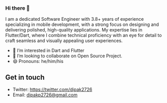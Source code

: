### Hi there 👋

I am a dedicated Software Engineer with 3.8+ years of experience specializing in mobile
development, with a strong focus on designing and delivering polished, high-quality applications. My
expertise lies in Flutter/Dart, where I combine technical proficiency with an eye for detail to craft
seamless and visually appealing user experiences.

- 👀 I’m interested in Dart and Flutter
- 💞️ I’m looking to collaborate on Open Source Project.
- 😄 Pronouns: he/him/his

## Get in touch

- Twitter: https://twitter.com/dipak2726
- Email: [dipakp2726@gmail.com](mailto:dipakp2726@gmail.com)


<!---
dipakp2726/dipakp2726 is a ✨ special ✨ repository because its `README.md` (this file) appears on your GitHub profile.
You can click the Preview link to take a look at your changes.
--->
